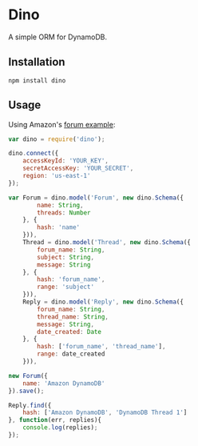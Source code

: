 # Dino

A simple ORM for DynamoDB.

## Installation

```
npm install dino
```

## Usage

Using Amazon's [forum example](http://docs.aws.amazon.com/amazondynamodb/latest/developerguide/SampleTablesAndData.html):

```js
var dino = require('dino');

dino.connect({
    accessKeyId: 'YOUR_KEY',
    secretAccessKey: 'YOUR_SECRET',
    region: 'us-east-1'
});

var Forum = dino.model('Forum', new dino.Schema({
        name: String,
        threads: Number
    }, {
        hash: 'name'
    })),
    Thread = dino.model('Thread', new dino.Schema({
        forum_name: String,
        subject: String,
        message: String
    }, {
        hash: 'forum_name',
        range: 'subject'
    })),
    Reply = dino.model('Reply', new dino.Schema({
        forum_name: String,
        thread_name: String,
        message: String,
        date_created: Date
    }, {
        hash: ['forum_name', 'thread_name'],
        range: date_created
    })),

new Forum({
    name: 'Amazon DynamoDB'
}).save();

Reply.find({
    hash: ['Amazon DynamoDB', 'DynamoDB Thread 1']
}, function(err, replies){
    console.log(replies);
});

```